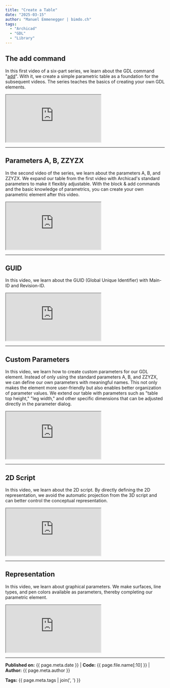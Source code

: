 ```yaml
---
title: "Create a Table"
date: "2025-03-15"
author: "Manuel Emmenegger | bimdo.ch"
tags: 
  - "Archicad"
  - "GDL"
  - "Library"
---
```

## The add command
In this first video of a six-part series, we learn about the GDL command "[add](https://www.selfgdl.de/1_ko_trafos/3d_komplex/add/)". With it, we create a simple parametric table as a foundation for the subsequent videos. The series teaches the basics of creating your own GDL elements.

<div class="video-container">
  <iframe src="https://www.youtube.com/embed/ZytW7UfwC9s?si=ZyVCMqosC149JMza" 
          allowfullscreen>
  </iframe>
</div>

---
## Parameters A, B, ZZYZX
In the second video of the series, we learn about the parameters A, B, and ZZYZX. We expand our table from the first video with Archicad's standard parameters to make it flexibly adjustable. With the block & add commands and the basic knowledge of parametrics, you can create your own parametric element after this video.


<div class="video-container">
  <iframe src="https://www.youtube.com/embed/lGNPY3GEyAs?si=YYnYNzhV0aKFWK6i" 
          allowfullscreen>
  </iframe>
</div>

---
## GUID
In this video, we learn about the GUID (Global Unique Identifier) with Main-ID and Revision-ID.

<div class="video-container">
  <iframe src="https://www.youtube.com/embed/PpHViaJAAuo?si=qujUAjDpXvXv9cbS" 
          allowfullscreen>
  </iframe>
</div>

---
## Custom Parameters
In this video, we learn how to create custom parameters for our GDL element. Instead of only using the standard parameters A, B, and ZZYZX, we can define our own parameters with meaningful names. This not only makes the element more user-friendly but also enables better organization of parameter values. We extend our table with parameters such as "table top height," "leg width," and other specific dimensions that can be adjusted directly in the parameter dialog.


<div class="video-container">
  <iframe src="https://www.youtube.com/embed/t_RrLN7woy4?si=N29LdYyi4HX0PXUd" 
          allowfullscreen>
  </iframe>
</div>


---
## 2D Script

In this video, we learn about the 2D script. By directly defining the 2D representation, we avoid the automatic projection from the 3D script and can better control the conceptual representation.

<div class="video-container">
  <iframe src="https://www.youtube.com/embed/5kHt9x0TCj0?si=kK0NcAvxFSMF1E1h" 
          allowfullscreen>
  </iframe>
</div>

---
## Representation
In this video, we learn about graphical parameters. We make surfaces, line types, and pen colors available as parameters, thereby completing our parametric element.

<div class="video-container">
  <iframe src="https://www.youtube.com/embed/gzHP-n5mRKk?si=4QRRuRR98dL2olLE" 
          allowfullscreen>
  </iframe>
</div>

---
**Published on:** {{ page.meta.date }} | **Code:** {{ page.file.name[:10] }}  | **Author:** {{ page.meta.author }}

**Tags:** {{ page.meta.tags | join(', ') }} 